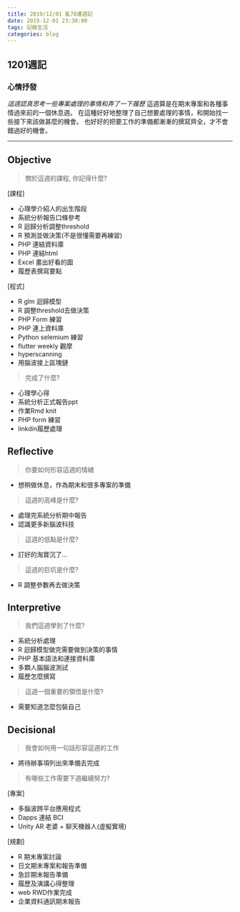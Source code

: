 ```yaml
---
title: 2019/12/01 亂78遭週記
date: 2019-12-01 23:30:00
tags: 記錄生活
categories: blog
---
```

## **1201週記**

### 心情抒發
*這週認真思考一些專案處理的事情和弄了一下履歷*
這週算是在期末專案和各種事情過來前的一個休息週。
在這種好好地整理了自己想要處理的事情，和開始找一些接下來該做甚麼的機會。
也好好的把要工作的準備都漸漸的撰寫齊全，才不會錯過好的機會。

---
<!-- more -->
## **Objective**

> 關於這週的課程, 你記得什麼?

[課程]
- 心理學介紹人的出生階段
- 系統分析報告口條參考
- R 迴歸分析調整threshold
- R 預測並做決策(不是很懂需要再練習)
- PHP 連結資料庫
- PHP 連結html
- Excel 畫出好看的圖
- 履歷表撰寫要點

[程式]
- R glm 迴歸模型
- R 調整threshold去做決策
- PHP Form 練習
- PHP 連上資料庫
- Python selemium 練習
- flutter weekly 觀摩
- hyperscanning
- 用腦波接上區塊鏈

> 完成了什麼?

- 心理學心得
- 系統分析正式報告ppt
- 作業Rmd knit
- PHP form 練習
- linkdin履歷處理


## **Reflective**

> 你要如何形容這週的情緒

* 想稍做休息，作為期末和很多專案的準備

> 這週的高峰是什麼?

* 處理完系統分析期中報告
* 認識更多新腦波科技

> 這週的低點是什麼?

* 訂好的淘寶沉了...

> 這週的巨坑是什麼?

* R 調整參數再去做決策

## **Interpretive**

> 我們這週學到了什麼?

- 系統分析處理
- R 迴歸模型做完需要做到決策的事情
- PHP 基本語法和連接資料庫
- 多顆人腦腦波測試
- 履歷怎麼撰寫

> 這週一個重要的領悟是什麼?

* 需要知道怎麼包裝自己

## **Decisional**

> 我會如何用一句話形容這週的工作

* 將待辦事項列出來準備去完成

> 有哪些工作需要下週繼續努力?

[專案]
- 多腦波跨平台應用程式
- Dapps 連結 BCI
- Unity AR 老婆 + 聊天機器人(虛擬實境)

[規劃]
- R 期末專案討論
- 日文期末專案和報告準備
- 急診期末報告準備
- 履歷及演講心得整理
- web RWD作業完成
- 企業資料通訊期末報告

